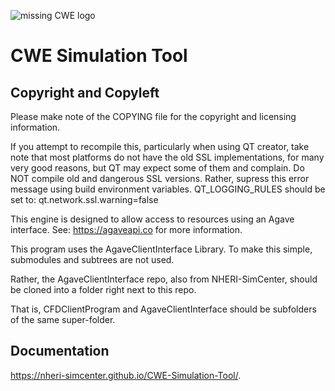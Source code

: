 ![missing CWE logo][logo]

[logo]: https://nheri-simcenter.github.io/CWE-Simulation-Tool/NHERI-CWE-Icon.png "CWE Logo"

# CWE Simulation Tool

## Copyright and Copyleft

Please make note of the COPYING file for the copyright and licensing information. 

If you attempt to recompile this, particularly when using QT creator, take note that most platforms do not have the old SSL implementations, for many very good reasons, but QT may expect some of them and complain. Do NOT compile old and dangerous SSL versions. Rather, supress this error message using build environment variables. QT_LOGGING_RULES should be set to: qt.network.ssl.warning=false

This engine is designed to allow access to resources using an Agave interface. See: https://agaveapi.co for more information.

This program uses the AgaveClientInterface Library. To make this simple, submodules and subtrees are not used.

Rather, the AgaveClientInterface repo, also from NHERI-SimCenter, should be cloned into a folder right next to this repo. 

That is, CFDClientProgram and AgaveClientInterface should be subfolders of the same super-folder.

## Documentation

https://nheri-simcenter.github.io/CWE-Simulation-Tool/.
